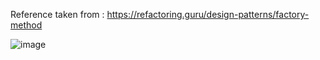 Reference taken from : https://refactoring.guru/design-patterns/factory-method

![image](https://github.com/chayansharma7/Design_Patterns/assets/61390152/15db90f0-59fb-432c-b044-4be1ee766e97)
